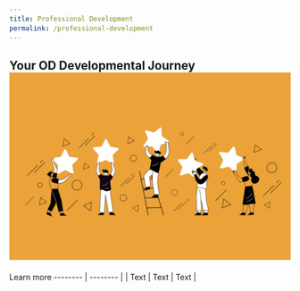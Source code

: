 ```yaml
---
title: Professional Development
permalink: /professional-development
---
```



## Your OD Developmental Journey ![Alt text for image on Isomer site](/images/Employee%20Engagement.jpg)
 Learn more  -------- | -------- |
| Text     | Text     | Text     |

